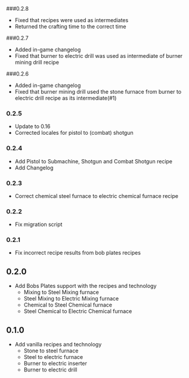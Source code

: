 ###0.2.8
- Fixed that recipes were used as intermediates
- Returned the crafting time to the correct time

###0.2.7
- Added in-game changelog
- Fixed that burner to electric drill was used as intermediate of burner mining drill recipe

###0.2.6
- Added in-game changelog
- Fixed that burner mining drill used the stone furnace from burner to electric drill 
    recipe as its intermediate(#1)

### 0.2.5
- Update to 0.16
- Corrected locales for pistol to (combat) shotgun

### 0.2.4
- Add Pistol to Submachine, Shotgun and Combat Shotgun recipe
- Add Changelog

### 0.2.3
- Correct chemical steel furnace to electric chemical furnace recipe

### 0.2.2
- Fix migration script

### 0.2.1
- Fix incorrect recipe results from bob plates recipes

## 0.2.0
- Add Bobs Plates support with the recipes and technology
  - Mixing to Steel Mixing furnace
  - Steel Mixing to Electric Mixing furnace
  - Chemical to Steel Chemical furnace
  - Steel Chemical to Electric Chemical furnace


## 0.1.0 
- Add vanilla recipes and technology
  - Stone to steel furnace
  - Steel to electric furnace
  - Burner to electric inserter
  - Burner to electric drill